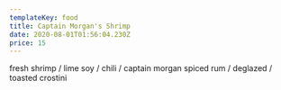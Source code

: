 ```yaml
---
templateKey: food
title: Captain Morgan's Shrimp
date: 2020-08-01T01:56:04.230Z
price: 15
---
```


fresh shrimp / lime soy / chili / captain morgan spiced rum / deglazed / toasted crostini
